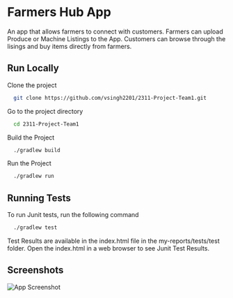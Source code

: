 
# Farmers Hub App

An app that allows farmers to connect with customers. Farmers can upload Produce or Machine Listings to the App. Customers can browse through the lisings and buy items directly from farmers.





## Run Locally

Clone the project

```bash
  git clone https://github.com/vsingh2201/2311-Project-Team1.git
```

Go to the project directory

```bash
  cd 2311-Project-Team1
```

Build the Project

```bash
  ./gradlew build
```

Run the Project

```bash
  ./gradlew run
```


## Running Tests

To run Junit tests, run the following command

```bash
  ./gradlew test
```
Test Results are available in the index.html file in the my-reports/tests/test folder.
Open the index.html in a web browser to see Junit Test Results.


## Screenshots

![App Screenshot](https://media.discordapp.net/attachments/1194048943387058289/1211504152010559528/image.png?ex=65ee702a&is=65dbfb2a&hm=392ed3b09a6180d8e035dc28621d54f60b7d3fa14354b78d1f23b5ac059c753e&=&format=webp&quality=lossless&width=1708&height=1060)

